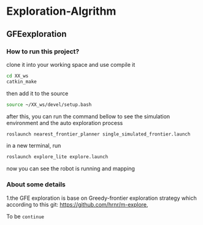# Exploration-Algrithm

## GFEexploration

### How to run this project?

clone it into your working space and use compile it
```Bash
cd XX_ws
catkin_make
```
then add it to the source
```Bash
source ~/XX_ws/devel/setup.bash
```
after this, you can run the command bellow to see the simulation environment and the auto exploration process
```Bash
roslaunch nearest_frontier_planner single_simulated_frontier.launch
```
in a new terminal, run
```Bash
roslaunch explore_lite explore.launch
```
now you can see the robot is running and mapping

### About some details

1.the GFE exploration is base on Greedy-frontier exploration strategy which according to this git: https://github.com/hrnr/m-explore, 

To be `continue`
